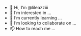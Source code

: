 - 👋 Hi, I’m @lileazziii
- 👀 I’m interested in ...
- 🌱 I’m currently learning ...
- 💞️ I’m looking to collaborate on ...
- 📫 How to reach me ...

<!---
lileazziii/lileazziii is a ✨ special ✨ repository because its `README.md` (this file) appears on your GitHub profile.
You can click the Preview link to take a look at your changes.
--->
